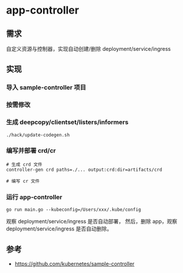 # app-controller

## 需求
自定义资源与控制器，实现自动创建/删除 deployment/service/ingress

## 实现
### 导入 sample-controller 项目

### 按需修改

### 生成 deepcopy/clientset/listers/informers 
```shell
./hack/update-codegen.sh
```

### 编写并部署 crd/cr 
```shell
# 生成 crd 文件
controller-gen crd paths=./... output:crd:dir=artifacts/crd

# 编写 cr 文件
```

### 运行 app-controller
```shell
go run main.go --kubeconfig=/Users/xxx/.kube/config
```
观察 deployment/service/ingress 是否自动部署，
然后，删除 app，观察 deployment/service/ingress 是否自动删除。

## 参考
- https://github.com/kubernetes/sample-controller
